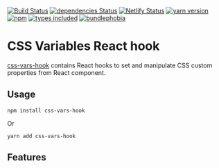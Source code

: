 [![Build Status](https://travis-ci.com/morewings/css-vars-hook.svg?branch=master)](https://travis-ci.com/morewings/css-vars-hook)
[![dependencies Status](https://david-dm.org/morewings/css-vars-hook/status.svg)](https://david-dm.org/morewings/css-vars-hook)
[![Netlify Status](https://api.netlify.com/api/v1/badges/7448a6f6-8be5-4d26-b886-f59db21ebb4e/deploy-status)](https://app.netlify.com/sites/cra-template-npm-library/deploys)
[![yarn version](https://badge.fury.io/js/css-vars-hook.svg)](https://www.npmjs.com/package/cra-template-npm-library)
[![npm](https://img.shields.io/npm/dm/css-vars-hook)](http://npm-stats.org/#/css-vars-hook)
[![types included](https://badgen.net/npm/types/tslib)](https://github.com/morewings/css-vars-hook/blob/master/types/index.d.ts)
[![bundlephobia](https://badgen.net/bundlephobia/minzip/css-vars-hook)](https://bundlephobia.com/result?p=css-vars-hook)

# CSS Variables React hook

[css-vars-hook](https://github.com/morewings/css-vars-hook) contains React hooks to set and manipulate CSS custom properties from React component.

## Usage

```shell script
npm install css-vars-hook
```
Or
```shell script
yarn add css-vars-hook
```

## Features


